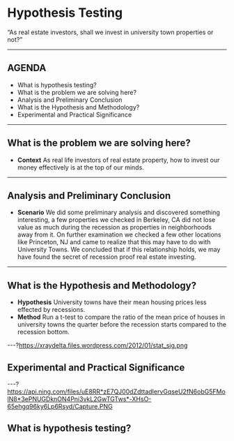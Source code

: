 # Hypothesis Testing

“As real estate investors, shall we invest in university town properties or not?”

---

## AGENDA
* What is hypothesis testing?
* What is the problem we are solving here?
* Analysis and Preliminary Conclusion
* What is the Hypothesis and Methodology?
* Experimental and Practical Significance

---

## What is the problem we are solving here?
- **Context** As real life investors of real estate property, how to invest our money effectively is at the top of our minds.


---

## Analysis and Preliminary Conclusion
- **Scenario** We did some preliminary analysis and discovered something interesting, a few properties we checked in Berkeley, CA
did not lose value as much during the recession as properties in neighborhoods away from it. On further examination we checked a few other locations like 
Princeton, NJ and came to realize that this may have to do with University Towns. We concluded that if this 
relationship holds, we may have found the secret of recession proof real estate investing.


---

## What is the Hypothesis and Methodology?
- **Hypothesis** University towns have their mean housing prices less effected by recessions. 
- **Method** Run a t-test to compare the ratio of the mean price of houses in university towns the quarter before the recession starts compared to the recession bottom.

---?https://xraydelta.files.wordpress.com/2012/01/stat_sig.png

## Experimental and Practical Significance


---?https://api.ning.com/files/uE8RR*zE7QJ00dZdttadIervGqseU2fN6obG5FMolN8*3ePNUGDknON4Pni3vkL2GwTGTws*-XHsO-65ehgq96ky6Lp6Rsyd/Capture.PNG

## What is hypothesis testing?
